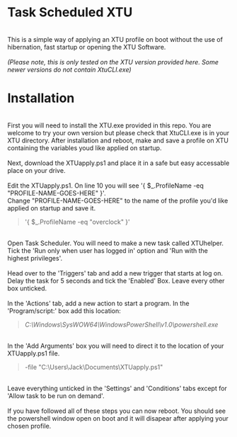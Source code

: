 # Task Scheduled XTU
<br> This is a simple way of applying an XTU profile on boot without the use of hibernation, fast startup or opening the XTU Software. <br/> 
<br> *(Please note, this is only tested on the XTU version provided here. Some newer versions do not contain XtuCLI.exe)* <br/>

# Installation
<br> First you will need to install the XTU.exe provided in this repo.  You are welcome to try your own version but please check that XtuCLI.exe is in your XTU directory.      After installation and reboot, make and save a profile on XTU containing the variables youd like applied on startup. <br/>
<br> Next, download the XTUapply.ps1 and place it in a safe but easy accessable place on your drive. <br/>
<br> Edit the XTUapply.ps1. On line 10 you will see '{ $_.ProfileName -eq "PROFILE-NAME-GOES-HERE" }'. <br/>
Change "PROFILE-NAME-GOES-HERE" to the name of the profile you'd like applied on startup and save it. 
> '{ $_.ProfileName -eq "overclock" }'

<br> Open Task Scheduler.  You will need to make a new task called XTUhelper.  Tick the 'Run only when user has logged in' option and 'Run with the highest privileges'. <br/>
<br> Head over to the 'Triggers' tab and add a new trigger that starts at log on.  Delay the task for 5 seconds and tick the 'Enabled' Box. Leave every other box unticked. <br/>
<br> In the 'Actions' tab, add a new action to start a program.  In the 'Program/script:' box add this location: 
> *C:\Windows\SysWOW64\WindowsPowerShell\v1.0\powershell.exe* <br/>

<br> In the 'Add Arguments' box you will need to direct it to the location of your XTUapply.ps1 file.
> -file "C:\Users\Jack\Documents\XTUapply.ps1" <br/>

<br> Leave everything unticked in the 'Settings' and 'Conditions' tabs except for 'Allow task to be run on demand'. <br/>
<br> If you have followed all of these steps you can now reboot. You should see the powershell window open on boot and it will disapear after applying your chosen profile. <br/>
